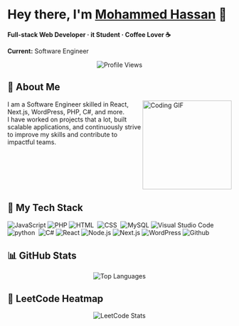 # Hey there, I'm [Mohammed Hassan]([https://yousefdergham](https://github.com/mohammed-mh-hassen).vercel.app/) 👋

**Full-stack Web Developer · it Student · Coffee Lover ☕**

 **Current:** Software Engineer 

<p align="center">
  <img src="https://komarev.com/ghpvc/?username=mohammedhassan&style=for-the-badge" alt="Profile Views"/>
</p>

## 🚀 About Me

<img align="right" src="https://c.tenor.com/_DOBjnGspYAAAAAM/code-coding.gif" width="200" alt="Coding GIF"/>

I am a Software Engineer skilled in React, Next.js, WordPress, PHP, C#, and more. <br/>
I have worked on projects that a lot, built scalable applications, and continuously strive to improve my skills and contribute to impactful teams.




<br clear="right"/>

## 🔧 My Tech Stack

![JavaScript](https://img.shields.io/badge/JavaScript-F7DF1E?logo=javascript&logoColor=black)
![PHP](https://img.shields.io/badge/php-%23777BB4.svg?&logo=php&logoColor=white)
![HTML](https://img.shields.io/badge/THML-05122A?style=flat&logo=HTML5)&nbsp;
![CSS](https://img.shields.io/badge/CSS-05122A?style=flat&logo=CSS&logcolor=157286)&nbsp;
![MySQL](https://img.shields.io/badge/MySQL-4479A1?logo=mysql&logoColor=fff)
![Visual Studio Code](https://img.shields.io/badge/-Visual%20Studio%20Code-05122A?style=flat&logo=visual-studio-code&logoColor=007ACC)&nbsp;
![python](https://img.shields.io/badge/python-05122A?style=flat&logo=python)&nbsp;
![C#](https://img.shields.io/badge/C%23-239120?logo=csharp&logoColor=white)
![React](https://img.shields.io/badge/React-61DAFB?logo=react&logoColor=black)
![Node.js](https://img.shields.io/badge/Node.js-339933?logo=node.js&logoColor=white)
![Next.js](https://img.shields.io/badge/Next.js-black?logo=next.js&logoColor=white)
![WordPress](https://img.shields.io/badge/WordPress-%2321759B.svg?logo=wordpress&logoColor=white)
![Github](https://img.shields.io/badge/Github-05122A?style=flat&logo=github)&nbsp;

## 📊 GitHub Stats

<div align="center">
  <img src="https://github-readme-stats.vercel.app/api/top-langs/?username=mohammedhassan-mh&layout=compact&theme=dark" alt="Top Languages"/>
</div>

## 🎯 LeetCode Heatmap

<div align="center">
  <img src="https://leetcard.jacoblin.cool/MohammedHassan?theme=catppuccinMocha&font=Varta&ext=heatmap" alt="LeetCode Stats"/>
</div>
